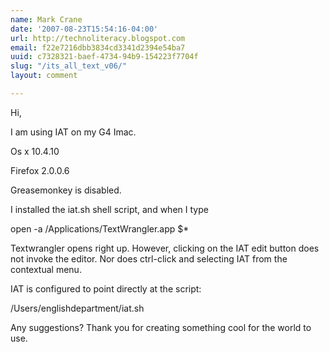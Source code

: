 ```yaml
---
name: Mark Crane
date: '2007-08-23T15:54:16-04:00'
url: http://technoliteracy.blogspot.com
email: f22e7216dbb3834cd3341d2394e54ba7
uuid: c7328321-baef-4734-94b9-154223f7704f
slug: "/its_all_text_v06/"
layout: comment

---
```


Hi,

I am using IAT on my G4 Imac. 

Os x 10.4.10

Firefox 2.0.0.6

Greasemonkey is disabled.

I installed the iat.sh shell script, and when I type

open -a /Applications/TextWrangler.app $*

Textwrangler opens right up.  However, clicking on the IAT edit button does not invoke the editor.  Nor does ctrl-click and selecting IAT from the contextual menu.

IAT is configured to point directly at the script:

/Users/englishdepartment/iat.sh

Any suggestions?  Thank you for creating something cool for the world to use.
